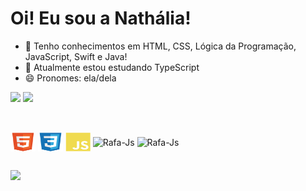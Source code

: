 # Oi! Eu sou a Nathália! 

- 🔭 Tenho conhecimentos em HTML, CSS, Lógica da Programação, JavaScript, Swift e Java!
- 🌱 Atualmente estou estudando TypeScript
- 😄 Pronomes: ela/dela

<div>
  
  <img height="180em" src="https://github-readme-stats.vercel.app/api?username=devbaiana&show_icons=true&theme=radical&include_all_commits=true&count_private=true"/>
  <img height="180em" src="https://github-readme-stats.vercel.app/api/top-langs/?username=rafaballerini2&layout=compact&langs_count=16&theme=radical"/>
</div>

##

<div style="display: inline_block"><br>
  <img align="center" alt="Rafa-HTML" height="30" width="40" src="https://raw.githubusercontent.com/devicons/devicon/master/icons/html5/html5-original.svg">
  <img align="center" alt="Rafa-CSS" height="30" width="40" src="https://raw.githubusercontent.com/devicons/devicon/master/icons/css3/css3-original.svg">
  <img align="center" alt="Rafa-Js" height="30" width="40" src="https://raw.githubusercontent.com/devicons/devicon/master/icons/javascript/javascript-plain.svg">
  <img align="center" alt="Rafa-Js" height="30" width="40" src="https://encrypted-tbn0.gstatic.com/images?q=tbn:ANd9GcRfa85E-TlAto8koV5Z-PhTktIcGg9BykrlhGURah0BpXZZJy5jhMfV6xNVVJr9EuQ_xFs&usqp=CAU">
  <img align="center" alt="Rafa-Js" height="30" width="40" src="https://www.ifpe.edu.br/campus/palmares/noticias/divulgado-resultado-do-curso-de-extensao-em-java/javalogo.png">
</div>

##

<div>
  <a href="https://www.linkedin.com/in/dev-nathalia-carvalho"> <img src="https://img.shields.io/badge/LinkedIn-0077B5?style=for-the-badge&logo=linkedin&logoColor=white">
</div>
